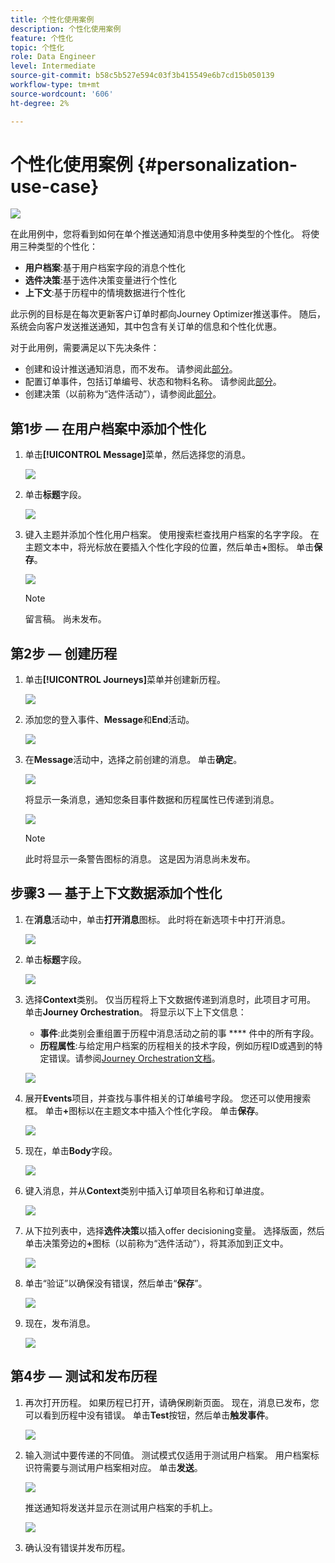 ```yaml
---
title: 个性化使用案例
description: 个性化使用案例
feature: 个性化
topic: 个性化
role: Data Engineer
level: Intermediate
source-git-commit: b58c5b527e594c03f3b415549e6b7cd15b050139
workflow-type: tm+mt
source-wordcount: '606'
ht-degree: 2%

---
```



# 个性化使用案例 {#personalization-use-case}

![](../assets/do-not-localize/badge.png)

在此用例中，您将看到如何在单个推送通知消息中使用多种类型的个性化。 将使用三种类型的个性化：

* **用户档案**:基于用户档案字段的消息个性化
* **选件决策**:基于选件决策变量进行个性化
* **上下文**:基于历程中的情境数据进行个性化

此示例的目标是在每次更新客户订单时都向Journey Optimizer推送事件。 随后，系统会向客户发送推送通知，其中包含有关订单的信息和个性化优惠。

对于此用例，需要满足以下先决条件：

* 创建和设计推送通知消息，而不发布。 请参阅此[部分](../create-message.md)。
* 配置订单事件，包括订单编号、状态和物料名称。 请参阅此[部分](../event/about-events.md)。
* 创建决策（以前称为“选件活动”），请参阅此[部分](../offers/offer-activities/create-offer-activities.md)。

## 第1步 — 在用户档案中添加个性化

1. 单击&#x200B;**[!UICONTROL Message]**&#x200B;菜单，然后选择您的消息。

   ![](assets/perso-uc.png)

1. 单击&#x200B;**标题**&#x200B;字段。

   ![](assets/perso-uc2.png)

1. 键入主题并添加个性化用户档案。 使用搜索栏查找用户档案的名字字段。 在主题文本中，将光标放在要插入个性化字段的位置，然后单击&#x200B;**+**&#x200B;图标。 单击&#x200B;**保存**。

   ![](assets/perso-uc3.png)

   >[!NOTE]
   >
   >留言稿。 尚未发布。

## 第2步 — 创建历程

1. 单击&#x200B;**[!UICONTROL Journeys]**&#x200B;菜单并创建新历程。

   ![](assets/perso-uc4.png)

1. 添加您的登入事件、**Message**&#x200B;和&#x200B;**End**&#x200B;活动。

   ![](assets/perso-uc5.png)

1. 在&#x200B;**Message**&#x200B;活动中，选择之前创建的消息。 单击&#x200B;**确定**。

   ![](assets/perso-uc6.png)

   将显示一条消息，通知您条目事件数据和历程属性已传递到消息。

   ![](assets/perso-uc7.png)

   >[!NOTE]
   >
   >此时将显示一条警告图标的消息。 这是因为消息尚未发布。

## 步骤3 — 基于上下文数据添加个性化

1. 在&#x200B;**消息**&#x200B;活动中，单击&#x200B;**打开消息**&#x200B;图标。 此时将在新选项卡中打开消息。

   ![](assets/perso-uc8.png)

1. 单击&#x200B;**标题**&#x200B;字段。

   ![](assets/perso-uc9.png)

1. 选择&#x200B;**Context**&#x200B;类别。 仅当历程将上下文数据传递到消息时，此项目才可用。 单击&#x200B;**Journey Orchestration**。 将显示以下上下文信息：

   * **事件**:此类别会重组置于历程中消息活动之前的事 **** 件中的所有字段。
   * **历程属性**:与给定用户档案的历程相关的技术字段，例如历程ID或遇到的特定错误。请参阅[Journey Orchestration文档](https://experienceleague.adobe.com/docs/journeys/using/building-advanced-conditions-journeys/syntax/journey-properties.html#building-advanced-conditions-journeys)。

   ![](assets/perso-uc10.png)

1. 展开&#x200B;**Events**&#x200B;项目，并查找与事件相关的订单编号字段。 您还可以使用搜索框。 单击&#x200B;**+**&#x200B;图标以在主题文本中插入个性化字段。 单击&#x200B;**保存**。

   ![](assets/perso-uc11.png)

1. 现在，单击&#x200B;**Body**&#x200B;字段。

   ![](assets/perso-uc12.png)

1. 键入消息，并从&#x200B;**Context**&#x200B;类别中插入订单项目名称和订单进度。

   ![](assets/perso-uc13.png)

1. 从下拉列表中，选择&#x200B;**选件决策**&#x200B;以插入offer decisioning变量。 选择版面，然后单击决策旁边的&#x200B;**+**&#x200B;图标（以前称为“选件活动”），将其添加到正文中。

   ![](assets/perso-uc14.png)

1. 单击“验证”以确保没有错误，然后单击“**保存**”。

   ![](assets/perso-uc15.png)

1. 现在，发布消息。

   ![](assets/perso-uc16.png)

## 第4步 — 测试和发布历程

1. 再次打开历程。 如果历程已打开，请确保刷新页面。 现在，消息已发布，您可以看到历程中没有错误。 单击&#x200B;**Test**&#x200B;按钮，然后单击&#x200B;**触发事件**。

   ![](assets/perso-uc17.png)

1. 输入测试中要传递的不同值。 测试模式仅适用于测试用户档案。 用户档案标识符需要与测试用户档案相对应。 单击&#x200B;**发送**。

   ![](assets/perso-uc18.png)

   推送通知将发送并显示在测试用户档案的手机上。

   ![](assets/perso-uc19.png)

1. 确认没有错误并发布历程。

